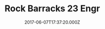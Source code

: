 ---
date: 2017-06-07T17:37:20.000Z
title: Rock Barracks 23 Engr
latitude: 52.083250086624965
longitude: 1.384471199268997
url: https://www.army.mod.uk/who-we-are/corps-regiments-and-units/corps-of-royal-engineers
category: checkin
---